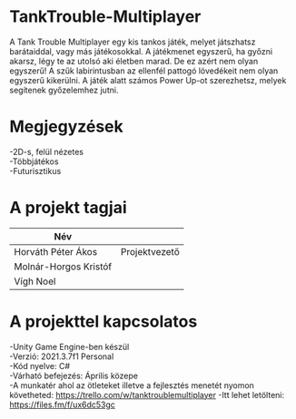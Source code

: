 # TankTrouble-Multiplayer

A Tank Trouble Multiplayer egy kis tankos játék, melyet játszhatsz barátaiddal, vagy más játékosokkal. A játékmenet egyszerű, ha győzni akarsz, légy te az utolsó aki életben marad. De ez azért nem olyan egyszerű! A szűk labirintusban az ellenfél pattogó lövedékeit nem olyan egyszerű kikerülni. A játék alatt számos Power Up-ot szerezhetsz, melyek segítenek győzelemhez jutni. 


# Megjegyzések

-2D-s, felül nézetes <br>
-Többjátékos <br>
-Futurisztikus


# A projekt tagjai

| Név | |
| ------ | ------ |
| Horváth Péter Ákos | Projektvezető|
| Molnár-Horgos Kristóf | |
| Vígh Noel | |


# A projekttel kapcsolatos

-Unity Game Engine-ben készül <br>
-Verzió: 2021.3.7f1 Personal <br>
-Kód nyelve: C# <br>
-Várható befejezés: Április közepe <br>
-A munkatér ahol az ötleteket illetve a fejlesztés menetét nyomon követheted: https://trello.com/w/tanktroublemultiplayer
-Itt lehet letölteni: https://files.fm/f/ux6dc53gc
